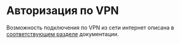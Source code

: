 # Авторизация по VPN

Возможность подключения по VPN из сети интернет описана в
[соответствующем разделе](./Подключение_пользователей_client-to-site_.md)
документации.
